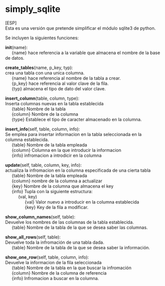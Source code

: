 # simply_sqlite
[ESP]<br>
Esta es una versión que pretende simplificar el módulo sqlite3 de python.

Se incluyen la siguientes funciones:

  __init__(name):<br>
  &ensp;&emsp;{name}  hace referencia a la variable que almacena el nombre de la base de datos.

  __create_tables__(name, p_key, typ):<br>
  crea una tabla con una unica columna.<br>
  &ensp;&emsp;{name}  hace referencia al nombre de la tabla a crear.<br>
  &ensp;&emsp;{p_key} hace referencia al valor clave de la fila.<br>
  &ensp;&emsp;{typ}   almacena el tipo de dato del valor clave.

  __insert_column__(table, column, type):<br>
  Inserta columnas nuevas en la tabla establecida<br>
  &ensp;&emsp;{table}  Nombre de la tabla<br>
  &ensp;&emsp;{column} Nombre de la columna<br>
  &ensp;&emsp;{type}   Establece el tipo de caracter almacenado en la columna.

  __insert_info__(self, table, column, info):<br>
  Se emplea para insertar informacion en la tabla seleccionada en la<br>
  columna establecida.<br>
  &ensp;&emsp;{table}  Nombre de la tabla empleada<br>
  &ensp;&emsp;{column} Columna en la que introducir la informacion<br>
  &ensp;&emsp;{info}   infromacion a introdicir en la columna

  __update__(self, table, column, key, info):<br>
  actualiza la infromacion en la columna especificada de una cierta tabla<br>
  &ensp;&emsp;{table}  Nombre de la tabla empleada<br>
  &ensp;&emsp;{column} nombre de la columna a actualizar<br>
  &ensp;&emsp;{key}    Nombre de la columna que almacena el key<br>
  &ensp;&emsp;{info}   Tupla con la siguiente estructura:<br>
  &ensp;&emsp;&ensp;&emsp;(val, key)<br>
  &ensp;&emsp;&ensp;&emsp;&ensp;&emsp;{val} Valor nuevo a introducir en la columna establecida<br>
  &ensp;&emsp;&ensp;&emsp;&ensp;&emsp;{key} Key de la fila a modificar.

  __show_column_names__(self, table):<br>
  Devuelve los nombres de las columnas de la tabla establecida.<br>
  &ensp;&emsp;{table} Nombre de la tabla de la que se desea saber las columnas.

  __show_all_rows__(self, table):<br>
  Devuelve toda la infromación de una tabla dada.<br>
  &ensp;&emsp;{table} Nombre de la tabla de la que se desea saber la información.

  __show_one_row__(self, table, column, info):<br>
  Devuelve la informacion de la fila seleccionada<br>
  &ensp;&emsp;{table}  Nombre de la tabla en la que buscar la infromación<br>
  &ensp;&emsp;{column} Nombre de la columna de referencia<br>
  &ensp;&emsp;{info}   Infromacion a buscar en la columna.
